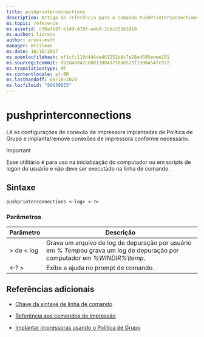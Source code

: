 ```yaml
---
title: pushprinterconnections
description: Artigo de referência para o comando PushPrinterConnections, que lê as configurações de conexão de impressora implantadas de Política de Grupo e implanta/remove conexões de impressora conforme necessário.
ms.topic: reference
ms.assetid: c30afb97-b149-478f-a4b9-2cbc25361818
ms.author: lizross
author: eross-msft
manager: mtillman
ms.date: 10/16/2017
ms.openlocfilehash: ef1cfc110d446da461251b9c7e28a4595edee291
ms.sourcegitcommit: db2d46842c68813d043738d6523f13d8454fc972
ms.translationtype: MT
ms.contentlocale: pt-BR
ms.lasthandoff: 09/10/2020
ms.locfileid: "89639935"
---
```

# <a name="pushprinterconnections"></a>pushprinterconnections

Lê as configurações de conexão de impressora implantadas de Política de Grupo e implanta/remove conexões de impressora conforme necessário.

> [!IMPORTANT]
> Esse utilitário é para uso na inicialização do computador ou em scripts de logon do usuário e não deve ser executado na linha de comando.

## <a name="syntax"></a>Sintaxe

```
pushprinterconnections <-log> <-?>
```

### <a name="parameters"></a>Parâmetros

| Parâmetro | Descrição |
|--|--|
| > de < log | Grava um arquivo de log de depuração por usuário em *% Temp*ou grava um log de depuração por computador em *%WINDIR%\temp*. |
| <-? > | Exibe a ajuda no prompt de comando. |

## <a name="additional-references"></a>Referências adicionais

- [Chave da sintaxe de linha de comando](command-line-syntax-key.md)

- [Referência aos comandos de impressão](print-command-reference.md)

- [Implantar impressoras usando o Política de Grupo](https://go.microsoft.com/fwlink/?LinkId=230627)
